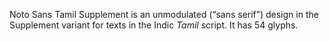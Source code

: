 Noto Sans Tamil Supplement is an unmodulated (“sans serif”) design in the Supplement variant for texts in the Indic _Tamil_ script. It has 54 glyphs.